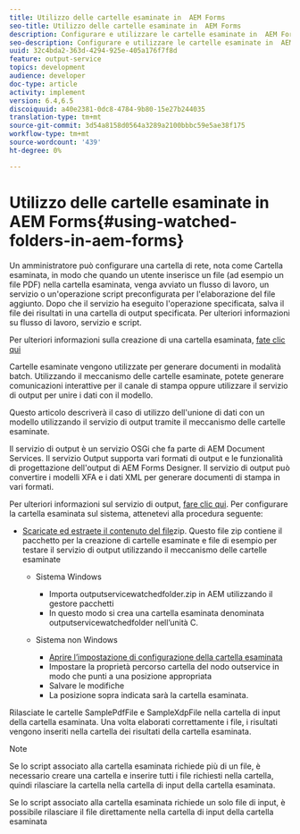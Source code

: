 ```yaml
---
title: Utilizzo delle cartelle esaminate in  AEM Forms
seo-title: Utilizzo delle cartelle esaminate in  AEM Forms
description: Configurare e utilizzare le cartelle esaminate in  AEM Forms
seo-description: Configurare e utilizzare le cartelle esaminate in  AEM Forms
uuid: 32c4bda2-363d-4294-925e-405a176f7f8d
feature: output-service
topics: development
audience: developer
doc-type: article
activity: implement
version: 6.4,6.5
discoiquuid: a40e2381-0dc8-4784-9b80-15e27b244035
translation-type: tm+mt
source-git-commit: 3d54a8158d0564a3289a2100bbbc59e5ae38f175
workflow-type: tm+mt
source-wordcount: '439'
ht-degree: 0%

---
```



# Utilizzo delle cartelle esaminate in  AEM Forms{#using-watched-folders-in-aem-forms}

Un amministratore può configurare una cartella di rete, nota come Cartella esaminata, in modo che quando un utente inserisce un file (ad esempio un file PDF) nella cartella esaminata, venga avviato un flusso di lavoro, un servizio o un&#39;operazione script preconfigurata per l&#39;elaborazione del file aggiunto. Dopo che il servizio ha eseguito l&#39;operazione specificata, salva il file dei risultati in una cartella di output specificata. Per ulteriori informazioni su flusso di lavoro, servizio e script.

Per ulteriori informazioni sulla creazione di una cartella esaminata, [fate clic qui](https://helpx.adobe.com/experience-manager/6-4/forms/using/Creating-Configure-watched-folder.html)

Cartelle esaminate vengono utilizzate per generare documenti in modalità batch. Utilizzando il meccanismo delle cartelle esaminate, potete generare comunicazioni interattive per il canale di stampa oppure utilizzare il servizio di output per unire i dati con il modello.

Questo articolo descriverà il caso di utilizzo dell&#39;unione di dati con un modello utilizzando il servizio di output tramite il meccanismo delle cartelle esaminate.

Il servizio di output è un servizio OSGi che fa parte di AEM Document Services. Il servizio Output supporta vari formati di output e le funzionalità di progettazione dell&#39;output di  AEM Forms Designer. Il servizio di output può convertire i modelli XFA e i dati XML per generare documenti di stampa in vari formati.

Per ulteriori informazioni sul servizio di output, [fare clic qui](https://helpx.adobe.com/aem-forms/6/output-service.html).
Per configurare la cartella esaminata sul sistema, attenetevi alla procedura seguente:
* [Scaricate ed estraete il contenuto del file](assets/outputservicewatchedfolderkt.zip)zip. Questo file zip contiene il pacchetto per la creazione di cartelle esaminate e file di esempio per testare il servizio di output utilizzando il meccanismo delle cartelle esaminate
   * Sistema Windows

      * Importa outputservicewatchedfolder.zip in AEM utilizzando il gestore pacchetti
      * In questo modo si crea una cartella esaminata denominata outputservicewatchedfolder nell’unità C.
   * Sistema non Windows
      * [Aprire l’impostazione di configurazione della cartella esaminata](http://localhost:4502/crx/de/index.jsp#/etc/fd/watchfolder/config/outputservice)
      * Impostare la proprietà percorso cartella del nodo outservice in modo che punti a una posizione appropriata
      * Salvare le modifiche
      * La posizione sopra indicata sarà la cartella esaminata.

Rilasciate le cartelle SamplePdfFile e SampleXdpFile nella cartella di input della cartella esaminata. Una volta elaborati correttamente i file, i risultati vengono inseriti nella cartella dei risultati della cartella esaminata.


>[!NOTE]
>
>Se lo script associato alla cartella esaminata richiede più di un file, è necessario creare una cartella e inserire tutti i file richiesti nella cartella, quindi rilasciare la cartella nella cartella di input della cartella esaminata.
>
>Se lo script associato alla cartella esaminata richiede un solo file di input, è possibile rilasciare il file direttamente nella cartella di input della cartella esaminata

